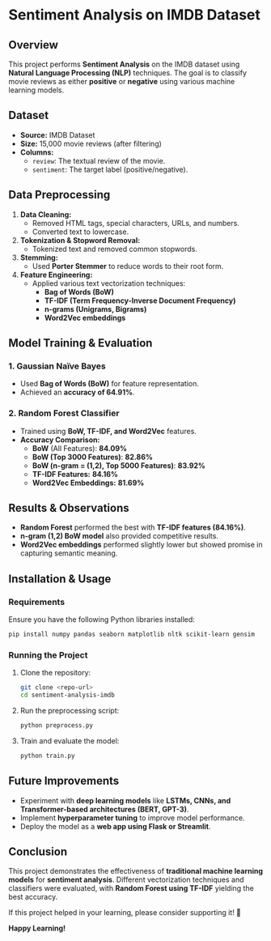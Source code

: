 # Sentiment Analysis on IMDB Dataset

## Overview
This project performs **Sentiment Analysis** on the IMDB dataset using **Natural Language Processing (NLP)** techniques. The goal is to classify movie reviews as either **positive** or **negative** using various machine learning models.

## Dataset
- **Source:** IMDB Dataset
- **Size:** 15,000 movie reviews (after filtering)
- **Columns:**
  - `review`: The textual review of the movie.
  - `sentiment`: The target label (positive/negative).

## Data Preprocessing
1. **Data Cleaning:**
   - Removed HTML tags, special characters, URLs, and numbers.
   - Converted text to lowercase.
2. **Tokenization & Stopword Removal:**
   - Tokenized text and removed common stopwords.
3. **Stemming:**
   - Used **Porter Stemmer** to reduce words to their root form.
4. **Feature Engineering:**
   - Applied various text vectorization techniques:
     - **Bag of Words (BoW)**
     - **TF-IDF (Term Frequency-Inverse Document Frequency)**
     - **n-grams (Unigrams, Bigrams)**
     - **Word2Vec embeddings**

## Model Training & Evaluation
### **1. Gaussian Naïve Bayes**
- Used **Bag of Words (BoW)** for feature representation.
- Achieved an **accuracy of 64.91%**.

### **2. Random Forest Classifier**
- Trained using **BoW, TF-IDF, and Word2Vec** features.
- **Accuracy Comparison:**
  - **BoW** (All Features): **84.09%**
  - **BoW (Top 3000 Features)**: **82.86%**
  - **BoW (n-gram = (1,2), Top 5000 Features)**: **83.92%**
  - **TF-IDF Features:** **84.16%**
  - **Word2Vec Embeddings:** **81.69%**

## Results & Observations
- **Random Forest** performed the best with **TF-IDF features (84.16%)**.
- **n-gram (1,2) BoW model** also provided competitive results.
- **Word2Vec embeddings** performed slightly lower but showed promise in capturing semantic meaning.

## Installation & Usage
### **Requirements**
Ensure you have the following Python libraries installed:
```bash
pip install numpy pandas seaborn matplotlib nltk scikit-learn gensim
```

### **Running the Project**
1. Clone the repository:
   ```bash
   git clone <repo-url>
   cd sentiment-analysis-imdb
   ```
2. Run the preprocessing script:
   ```python
   python preprocess.py
   ```
3. Train and evaluate the model:
   ```python
   python train.py
   ```

## Future Improvements
- Experiment with **deep learning models** like **LSTMs, CNNs, and Transformer-based architectures (BERT, GPT-3)**.
- Implement **hyperparameter tuning** to improve model performance.
- Deploy the model as a **web app using Flask or Streamlit**.

## Conclusion
This project demonstrates the effectiveness of **traditional machine learning models** for **sentiment analysis**. Different vectorization techniques and classifiers were evaluated, with **Random Forest using TF-IDF** yielding the best accuracy.

If this project helped in your learning, please consider supporting it! 🚀

**Happy Learning!**

